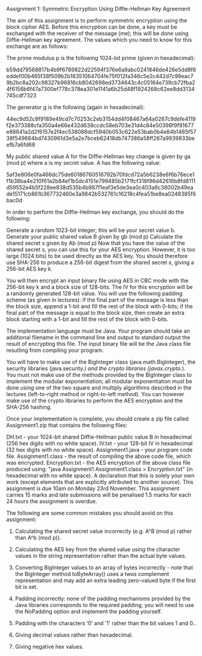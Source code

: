 Assignment 1: Symmetric Encryption Using Diffie-Hellman Key Agreement

The aim of this assignment is to perform symmetric encryption using the block cipher AES. Before this encryption can be done, a key must be exchanged with the receiver of the message (me); this will be done using Diffie-Hellman key agreement. The values which you need to know for this exchange are as follows:

The prime modulus p is the following 1024-bit prime (given in hexadecimal):

b59dd79568817b4b9f6789822d22594f376e6a9abc0241846de426e5dd8f6eddef00b465f38f509b2b18351064704fe75f012fa346c5e2c442d7c99eac79b2bc8a202c98327b96816cb8042698ed3734643c4c05164e739cb72fba24f6156b6f47a7300ef778c378ea301e1141a6b25d48f1924268c62ee8dd3134745cdf7323

The generator g is the following (again in hexadecimal):

44ec9d52c8f9189e49cd7c70253c2eb3154dd4f08467a64a0267c9defe4119f2e373388cfa350a4e66e432d638ccdc58eb703e31d4c84e50398f9f91677e88641a2d2f6157e2f4ec538088dcf5940b053c622e53bab0b4e84b1465f5738f549664bd7430961d3e5a2e7bceb62418db747386a58ff267a9939833beefb7a6fd68

My public shared value A for the Diffie-Hellman key change is given by ga (mod p) where a is my secret value. A has the following value:

5af3e806e0fa466dc75de60186760516792b70fdcd72a5b6238e6f6b76ece1f1b38ba4e210f61a2b84ef1b5dc4151e799485b2171fcf318f86d42616b8fd8111d59552e4b5f228ee838d535b4b987f1eaf3e5de3ea0c403a6c38002b49eade15171cb861b367732460e3a9842b532761c16218c4fea51be8ea0248385f6bac0d

In order to perform the Diffie-Hellman key exchange, you should do the following:

Generate a random 1023-bit integer; this will be your secret value b.
Generate your public shared value B given by gb (mod p)
Calculate the shared secret s given by Ab (mod p)
Now that you have the value of the shared secret s, you can use this for your AES encryption. However, it is too large (1024 bits) to be used directly as the AES key. You should therefore use SHA-256 to produce a 256-bit digest from the shared secret s, giving a 256-bit AES key k.

You will then encrypt an input binary file using AES in CBC mode with the 256-bit key k and a block size of 128-bits. The IV for this encryption will be a randomly generated 128-bit value. You will use the following padding scheme (as given in lectures): if the final part of the message is less than the block size, append a 1-bit and fill the rest of the block with 0-bits; if the final part of the message is equal to the block size, then create an extra block starting with a 1-bit and fill the rest of the block with 0-bits. 

The implementation language must be Java. Your program should take an additional filename in the command line and output to standard output the result of encrypting this file. The input binary file will be the Java class file resulting from compiling your program.

You will have to make use of the BigInteger class (java.math.BigInteger), the security libraries (java.security.*) and the crypto libraries (javax.crypto.*). You must not make use of the methods provided by the BigInteger class to implement the modular exponentiation; all modular exponentiation must be done using one of the two square and multiply algorithms described in the lectures (left-to-right method or right-to-left method). You can however make use of the crypto libraries to perform the AES encryption and the SHA-256 hashing.

Once your implementation is complete, you should create a zip file called Assignment1.zip that contains the following files:

DH.txt - your 1024-bit shared Diffie-Hellman public value B in hexadecimal (256 hex digits with no white space).
IV.txt - your 128-bit IV in hexadecimal (32 hex digits with no white space).
Assignment1.java - your program code file.
Assignment1.class - the result of compiling the above code file, which was encrypted.
Encryption.txt - the AES encryption of the above class file produced using: "java Assignment1 Assignment1.class > Encryption.txt" (in hexadecimal with no white space).
A declaration that this is solely your own work (except elements that are explicitly attributed to another source).
This assignment is due 10am on Monday 23rd November. This assignment carries 15 marks and late submissions will be penalised 1.5 marks for each 24 hours the assignment is overdue.

The following are some common mistakes you should avoid on this assignment:

1. Calculating the shared secret value incorrectly (e.g. A^B (mod p) rather than A^b (mod p)).

2. Calculating the AES key from the shared value using the character values in the string representation rather than the actual byte values.

3. Converting BigInteger values to an array of bytes incorrectly - note that the BigInteger method toByteArray() uses a twos complement representation and may add an extra leading zero-valued byte if the first bit is set. 

4. Padding incorrectly: none of the padding mechanisms provided by the Java libraries corresponds to the required padding; you will need to use the NoPadding option and implement the padding yourself.

5. Padding with the characters ‘0’ and '1' rather than the bit values 1 and 0..

6. Giving decimal values rather than hexadecimal.

7. Giving negative hex values.
